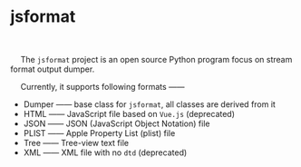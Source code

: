 # jsformat

&nbsp;

&emsp; The `jsformat` project is an open source Python program focus on stream
format output dumper.

&emsp; Currently, it supports following formats ——

 - Dumper —— base class for `jsformat`, all classes are derived from it
 - HTML —— JavaScript file based on `Vue.js` (deprecated)
 - JSON —— JSON (JavaScript Object Notation) file
 - PLIST —— Apple Property List (plist) file
 - Tree —— Tree-view text file
 - XML —— XML file with no `dtd` (deprecated)
